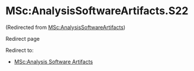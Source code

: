 






MSc:AnalysisSoftwareArtifacts.S22
=================================



(Redirected from [MSc:AnalysisSoftwareArtifacts](/index.php?title=MSc:AnalysisSoftwareArtifacts&redirect=no "MSc:AnalysisSoftwareArtifacts"))  

Redirect page


Redirect to:

* [MSc:Analysis Software Artifacts](/index.php?title=MSc:Analysis_Software_Artifacts&redirect=no "MSc:Analysis Software Artifacts")









